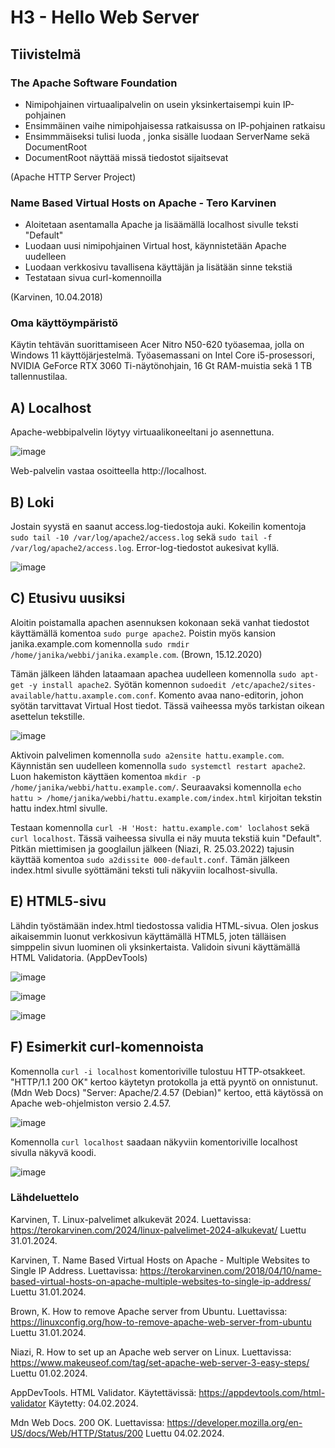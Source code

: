 # H3 - Hello Web Server

## Tiivistelmä

### The Apache Software Foundation

- Nimipohjainen virtuaalipalvelin on usein yksinkertaisempi kuin IP-pohjainen
- Ensimmäinen vaihe nimipohjaisessa ratkaisussa on IP-pohjainen ratkaisu
- Ensimmmäiseksi tulisi luoda <VirtualHost>, jonka sisälle luodaan ServerName sekä DocumentRoot
- DocumentRoot näyttää missä tiedostot sijaitsevat

(Apache HTTP Server Project)

### Name Based Virtual Hosts on Apache - Tero Karvinen

- Aloitetaan asentamalla Apache ja lisäämällä localhost sivulle teksti "Default"
- Luodaan uusi nimipohjainen Virtual host, käynnistetään Apache uudelleen
- Luodaan verkkosivu tavallisena käyttäjän ja lisätään sinne tekstiä
- Testataan sivua curl-komennoilla

(Karvinen, 10.04.2018)

### Oma käyttöympäristö

Käytin tehtävän suorittamiseen Acer Nitro N50-620 työasemaa, jolla on Windows 11 käyttöjärjestelmä. Työasemassani on Intel Core i5-prosessori, NVIDIA GeForce RTX 3060 Ti-näytönohjain, 16 Gt RAM-muistia sekä 1 TB tallennustilaa. 

## A) Localhost


Apache-webbipalvelin löytyy virtuaalikoneeltani jo asennettuna. 



![image](https://github.com/bhd471/linux-palvelimet/assets/148760837/ee58ae6a-ae58-4a36-9a4c-da27034d9a69)


Web-palvelin vastaa osoitteella http://localhost.

## B) Loki

Jostain syystä en saanut access.log-tiedostoja auki. Kokeilin komentoja `sudo tail -10 /var/log/apache2/access.log` sekä `sudo tail -f /var/log/apache2/access.log`. Error-log-tiedostot aukesivat kyllä. 


![image](https://github.com/bhd471/linux-palvelimet/assets/148760837/c0fc165b-ec67-4e4b-b4f0-82f7546060c5)



## C) Etusivu uusiksi

Aloitin poistamalla apachen asennuksen kokonaan sekä vanhat tiedostot käyttämällä komentoa `sudo purge apache2`. Poistin myös kansion janika.example.com komennolla `sudo rmdir /home/janika/webbi/janika.example.com`. (Brown, 15.12.2020)

Tämän jälkeen lähden lataamaan apachea uudelleen komennolla `sudo apt-get -y install apache2`. Syötän komennon `sudoedit /etc/apache2/sites-available/hattu.axample.com.conf`. Komento avaa nano-editorin, johon syötän tarvittavat Virtual Host tiedot. Tässä vaiheessa myös tarkistan oikean asettelun tekstille.


![image](https://github.com/bhd471/linux-palvelimet/assets/148760837/27c0f691-27cc-458f-b516-535ecacbfb7b)



Aktivoin palvelimen komennolla `sudo a2ensite hattu.example.com`. Käynnistän sen uudelleen komennolla `sudo systemctl restart apache2`. Luon hakemiston käyttäen komentoa `mkdir -p /home/janika/webbi/hattu.example.com/`. Seuraavaksi komennolla `echo hattu > /home/janika/webbi/hattu.example.com/index.html` kirjoitan tekstin hattu index.html sivulle. 

Testaan komennolla `curl -H 'Host: hattu.example.com' loclahost` sekä `curl localhost`. Tässä vaiheessa sivulla ei näy muuta tekstiä kuin "Default". Pitkän miettimisen ja googlailun jälkeen (Niazi, R. 25.03.2022) tajusin käyttää komentoa `sudo a2dissite 000-default.conf`. Tämän jälkeen index.html sivulle syöttämäni teksti tuli näkyviin localhost-sivulla. 





## E) HTML5-sivu

Lähdin työstämään index.html tiedostossa validia HTML-sivua. Olen joskus aikaisemmin luonut verkkosivun käyttämällä HTML5, joten tälläisen simppelin sivun luominen oli yksinkertaista. Validoin sivuni käyttämällä HTML Validatoria. (AppDevTools)



![image](https://github.com/bhd471/linux-palvelimet/assets/148760837/70b03807-a8d2-47ff-90b3-21a14fd716c5)



![image](https://github.com/bhd471/linux-palvelimet/assets/148760837/62d5965e-41aa-43d0-b221-36532cb7ab24)



![image](https://github.com/bhd471/linux-palvelimet/assets/148760837/5640b775-f055-4fb3-8e16-e91bc940233a)




## F) Esimerkit curl-komennoista

Komennolla `curl -i localhost` komentoriville tulostuu HTTP-otsakkeet. 
"HTTP/1.1 200 OK" kertoo käytetyn protokolla ja että pyyntö on onnistunut. (Mdn Web Docs)
"Server: Apache/2.4.57 (Debian)" kertoo, että käytössä on Apache web-ohjelmiston versio 2.4.57. 




![image](https://github.com/bhd471/linux-palvelimet/assets/148760837/721a1ac3-30bd-406a-a5ae-092a5e4aa383)



Komennolla `curl localhost` saadaan näkyviin komentoriville localhost sivulla näkyvä koodi.



![image](https://github.com/bhd471/linux-palvelimet/assets/148760837/2428ec6f-57fd-4c90-9ecc-9fd74c734e8e)




### Lähdeluettelo


Karvinen, T. Linux-palvelimet alkukevät 2024. Luettavissa: https://terokarvinen.com/2024/linux-palvelimet-2024-alkukevat/
Luettu 31.01.2024. 

Karvinen, T. Name Based Virtual Hosts on Apache - Multiple Websites to Single IP Address. Luettavissa: https://terokarvinen.com/2018/04/10/name-based-virtual-hosts-on-apache-multiple-websites-to-single-ip-address/
Luettu 31.01.2024.

Brown, K. How to remove Apache server from Ubuntu. Luettavissa: https://linuxconfig.org/how-to-remove-apache-web-server-from-ubuntu
Luettu 31.01.2024.

Niazi, R. How to set up an Apache web server on Linux. Luettavissa: https://www.makeuseof.com/tag/set-apache-web-server-3-easy-steps/
Luettu 01.02.2024.

AppDevTools. HTML Validator. Käytettävissä: https://appdevtools.com/html-validator
Käytetty: 04.02.2024.

Mdn Web Docs. 200 OK. Luettavissa: https://developer.mozilla.org/en-US/docs/Web/HTTP/Status/200
Luettu 04.02.2024.
